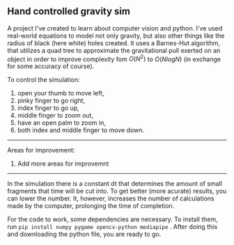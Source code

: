 ## Hand controlled gravity sim

A project I've created to learn about computer vision and python. I've used real-world equations to model not only gravity, but also other things like the radius of black (here white) holes created. It uses a Barnes-Hut algorithm, that utilizes a quad tree to approximate the gravitational pull exerted on an object in order to improve complexity fom $O(N^2)$ to $O(NlogN)$ (in exchange for some accuracy of course).

To control the simulation: 

1. open your thumb to move left, 
2. pinky finger to go right, 
3. index finger to go up, 
4. middle finger to zoom out, 
5. have an open palm to zoom in,
6. both index and middle finger to move down.

---

Areas for improvement:

1. Add more areas for improvemnt

---

In the simulation there is a constant dt that determines the amount of small fragments that time will be cut into. To get better (more acurate) results, you can lower the number. It, however, increases the number of calculations made by the computer, prolonging the time of completion.

For the code to work, some dependencies are necessary. To install them, run  `pip install numpy pygame opencv-python mediapipe` . After doing this and downloading the python file, you are ready to go.
